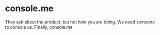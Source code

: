# console.me
They ask about the product, but not how you are doing. We need someone to console us. Finally, console.me
